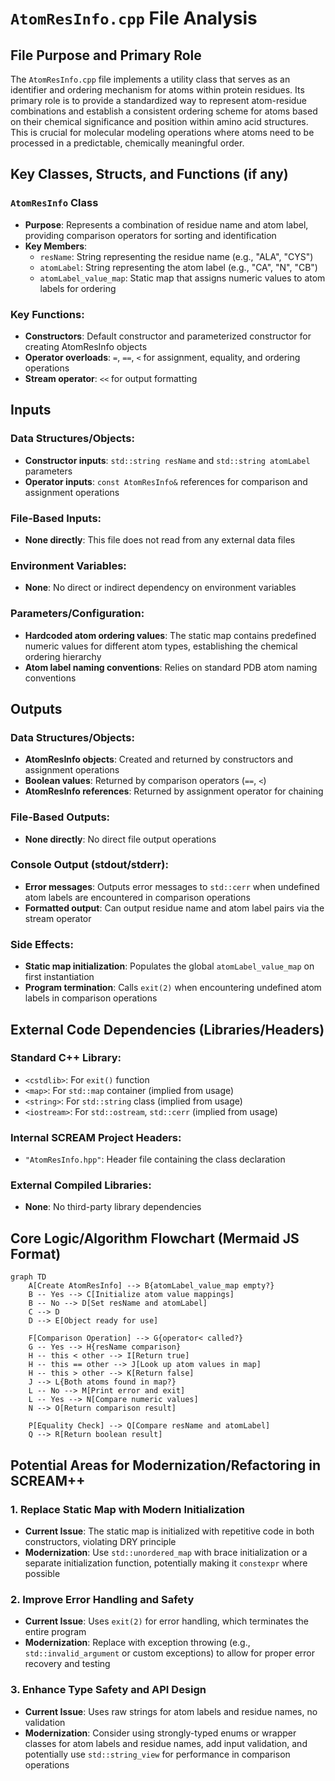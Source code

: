 # `AtomResInfo.cpp` File Analysis

## File Purpose and Primary Role

The `AtomResInfo.cpp` file implements a utility class that serves as an identifier and ordering mechanism for atoms within protein residues. Its primary role is to provide a standardized way to represent atom-residue combinations and establish a consistent ordering scheme for atoms based on their chemical significance and position within amino acid structures. This is crucial for molecular modeling operations where atoms need to be processed in a predictable, chemically meaningful order.

## Key Classes, Structs, and Functions (if any)

### `AtomResInfo` Class

- **Purpose**: Represents a combination of residue name and atom label, providing comparison operators for sorting and identification
- **Key Members**:
  - `resName`: String representing the residue name (e.g., "ALA", "CYS")
  - `atomLabel`: String representing the atom label (e.g., "CA", "N", "CB")
  - `atomLabel_value_map`: Static map that assigns numeric values to atom labels for ordering

### Key Functions:

- **Constructors**: Default constructor and parameterized constructor for creating AtomResInfo objects
- **Operator overloads**: `=`, `==`, `<` for assignment, equality, and ordering operations
- **Stream operator**: `<<` for output formatting

## Inputs

### Data Structures/Objects:

- **Constructor inputs**: `std::string resName` and `std::string atomLabel` parameters
- **Operator inputs**: `const AtomResInfo&` references for comparison and assignment operations

### File-Based Inputs:

- **None directly**: This file does not read from any external data files

### Environment Variables:

- **None**: No direct or indirect dependency on environment variables

### Parameters/Configuration:

- **Hardcoded atom ordering values**: The static map contains predefined numeric values for different atom types, establishing the chemical ordering hierarchy
- **Atom label naming conventions**: Relies on standard PDB atom naming conventions

## Outputs

### Data Structures/Objects:

- **AtomResInfo objects**: Created and returned by constructors and assignment operations
- **Boolean values**: Returned by comparison operators (`==`, `<`)
- **AtomResInfo references**: Returned by assignment operator for chaining

### File-Based Outputs:

- **None directly**: No direct file output operations

### Console Output (stdout/stderr):

- **Error messages**: Outputs error messages to `std::cerr` when undefined atom labels are encountered in comparison operations
- **Formatted output**: Can output residue name and atom label pairs via the stream operator

### Side Effects:

- **Static map initialization**: Populates the global `atomLabel_value_map` on first instantiation
- **Program termination**: Calls `exit(2)` when encountering undefined atom labels in comparison operations

## External Code Dependencies (Libraries/Headers)

### Standard C++ Library:

- `<cstdlib>`: For `exit()` function
- `<map>`: For `std::map` container (implied from usage)
- `<string>`: For `std::string` class (implied from usage)
- `<iostream>`: For `std::ostream`, `std::cerr` (implied from usage)

### Internal SCREAM Project Headers:

- `"AtomResInfo.hpp"`: Header file containing the class declaration

### External Compiled Libraries:

- **None**: No third-party library dependencies

## Core Logic/Algorithm Flowchart (Mermaid JS Format)

```mermaid
graph TD
    A[Create AtomResInfo] --> B{atomLabel_value_map empty?}
    B -- Yes --> C[Initialize atom value mappings]
    B -- No --> D[Set resName and atomLabel]
    C --> D
    D --> E[Object ready for use]

    F[Comparison Operation] --> G{operator< called?}
    G -- Yes --> H{resName comparison}
    H -- this < other --> I[Return true]
    H -- this == other --> J[Look up atom values in map]
    H -- this > other --> K[Return false]
    J --> L{Both atoms found in map?}
    L -- No --> M[Print error and exit]
    L -- Yes --> N[Compare numeric values]
    N --> O[Return comparison result]

    P[Equality Check] --> Q[Compare resName and atomLabel]
    Q --> R[Return boolean result]
```

## Potential Areas for Modernization/Refactoring in SCREAM++

### 1. **Replace Static Map with Modern Initialization**

- **Current Issue**: The static map is initialized with repetitive code in both constructors, violating DRY principle
- **Modernization**: Use `std::unordered_map` with brace initialization or a separate initialization function, potentially making it `constexpr` where possible

### 2. **Improve Error Handling and Safety**

- **Current Issue**: Uses `exit(2)` for error handling, which terminates the entire program
- **Modernization**: Replace with exception throwing (e.g., `std::invalid_argument` or custom exceptions) to allow for proper error recovery and testing

### 3. **Enhance Type Safety and API Design**

- **Current Issue**: Uses raw strings for atom labels and residue names, no validation
- **Modernization**: Consider using strongly-typed enums or wrapper classes for atom labels and residue names, add input validation, and potentially use `std::string_view` for performance in comparison operations
